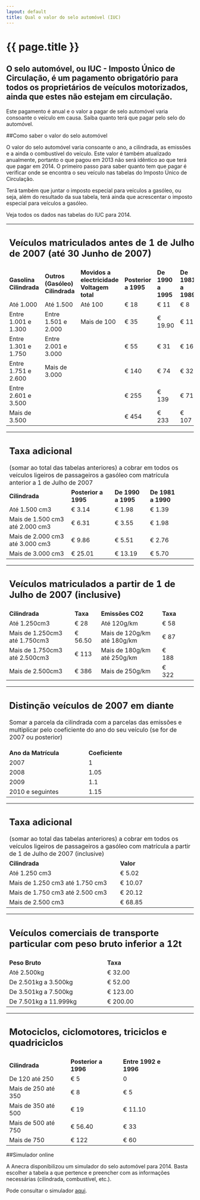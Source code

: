 ```yaml
---
layout: default
title: Qual o valor do selo automóvel (IUC)
---
```


# {{ page.title }}

## O selo automóvel, ou IUC - Imposto Único de Circulação, é um pagamento obrigatório para todos os proprietários de veículos motorizados, ainda que estes não estejam em circulação.

Este pagamento é anual e o valor a pagar de selo automóvel varia consoante o veículo em causa.
Saiba quanto terá que pagar pelo selo do automóvel.

##Como saber o valor do selo automóvel

O valor do selo automóvel varia consoante o ano, a cilindrada, as emissões e a ainda o combustível do veículo. Este valor é também atualizado anualmente, portanto o que pagou em 2013 não será idêntico ao que terá que pagar em 2014.
O primeiro passo para saber quanto tem que pagar é verificar onde se encontra o seu veículo nas tabelas do Imposto Único de Circulação.

Terá também que juntar o imposto especial para veículos a gasóleo, ou seja, além do resultado da sua tabela, terá ainda que acrescentar o imposto especial para veículos a gasóleo.

Veja todos os dados nas tabelas do IUC para 2014.

<table>
  <tr>
    <td colspan="6"><h2>Veículos matriculados antes de 1 de Julho de 2007 (até 30 Junho de 2007)</h2></td>
  </tr>
  <tr>
    <td><strong>Gasolina Cilindrada</strong></td>
    <td><strong>Outros (Gasóleo) Cilindrada</strong></td>
    <td><strong>Movidos a electricidade Voltagem total</strong></td>
    <td><strong>Posterior a 1995</strong></td>
    <td><strong>De 1990 a 1995</strong></td>
    <td><strong>De 1981 a 1989</strong></td>
  </tr>
  <tr>
    <td>Até 1.000</td>
    <td>Até 1.500</td>
    <td>Até 100</td>
    <td>€ 18</td>
    <td>€ 11</td>
    <td>€ 8</td>
  </tr>
  <tr>
    <td>Entre 1.001 e 1.300</td>
    <td>Entre 1.501 e 2.000</td>
    <td>Mais de 100</td>
    <td>€ 35</td>
    <td>€ 19.90</td>
    <td>€ 11</td>
  </tr>
  <tr>
    <td>Entre 1.301 e 1.750</td>
    <td>Entre 2.001 e 3.000</td>
    <td></td>
    <td>€ 55</td>
    <td>€ 31</td>
    <td>€ 16</td>
  </tr>
  <tr>
    <td>Entre 1.751 e 2.600</td>
    <td>Mais de 3.000</td>
    <td></td>
    <td>€ 140</td>
    <td>€ 74</td>
    <td>€ 32</td>
  </tr>
  <tr>
    <td>Entre 2.601 e 3.500</td>
    <td></td>
    <td></td>
    <td>€ 255</td>
    <td>€ 139</td>
    <td>€ 71</td>
  </tr>
  <tr>
    <td>Mais de 3.500</td>
    <td></td>
    <td></td>
    <td>€ 454</td>
    <td>€ 233</td>
    <td>€ 107</td>
  </tr>
</table>

<table>
  <tr>
    <td colspan="5"><h2>Taxa adicional</h2> (somar ao total das tabelas anteriores) a cobrar em todos os veículos ligeiros de passageiros a gasóleo com matrícula anterior a 1 de Julho de 2007</td>
  </tr>
  <tr>
    <td><strong>Cilindrada</strong></td>
    <td><strong>Posterior a 1995</strong></td>
    <td><strong>De 1990 a 1995</strong></td>
    <td><strong>De 1981 a 1990</strong></td>
    <td></td>
    <td></td>
  </tr>
  <tr>
    <td>Até 1.500 cm3</td>
    <td>€ 3.14</td>
    <td>€ 1.98</td>
    <td>€ 1.39</td>
    <td></td>
    <td></td>
  </tr>
  <tr>
    <td>Mais de 1.500 cm3 até 2.000 cm3</td>
    <td>€ 6.31</td>
    <td>€ 3.55</td>
    <td>€ 1.98</td>
    <td></td>
    <td></td>
  </tr>
  <tr>
    <td>Mais de 2.000 cm3 até 3.000 cm3</td>
    <td>€ 9.86</td>
    <td>€ 5.51</td>
    <td>€ 2.76</td>
    <td></td>
    <td></td>
  </tr>
  <tr>
    <td>Mais de 3.000 cm3</td>
    <td>€ 25.01</td>
    <td>€ 13.19</td>
    <td>€ 5.70</td>
    <td></td>
    <td></td>
  </tr>
</table>

<table>
  <tr>
    <td colspan="6"><h2>Veículos matriculados a partir de 1 de Julho de 2007 (inclusive)</h2></td>
  </tr>
  <tr>
    <td><strong>Cilindrada</strong></td>
    <td><strong>Taxa</strong></td>
    <td><strong>Emissões CO2</strong></td>
    <td><strong>Taxa</strong></td>
    <td></td>
    <td></td>
  </tr>
  <tr>
    <td>Até 1.250cm3</td>
    <td>€ 28</td>
    <td>Até 120g/km</td>
    <td>€ 58</td>
    <td></td>
    <td></td>
  </tr>
  <tr>
    <td>Mais de 1.250cm3 até 1.750cm3</td>
    <td>€ 56.50</td>
    <td>Mais de 120g/km até 180g/km</td>
    <td>€ 87</td>
    <td></td>
    <td></td>
  </tr>
  <tr>
    <td>Mais de 1.750cm3 até 2.500cm3</td>
    <td>€ 113</td>
    <td>Mais de 180g/km até 250g/km</td>
    <td>€ 188</td>
    <td></td>
    <td></td>
  </tr>
  <tr>
    <td>Mais de 2.500cm3</td>
    <td>€ 386</td>
    <td>Mais de 250g/km</td>
    <td>€ 322</td>
    <td></td>
    <td></td>
  </tr>
</table>

<table>
  <tr>
    <td colspan="6"><h2>Distinção veículos de 2007 em diante</h2>
      <p>Somar a parcela da cilindrada com a parcelas das emissões e multiplicar pelo coeficiente do ano do seu veículo (se for de 2007 ou posterior)</p></td>
  </tr>
  <tr>
    <td><strong>Ano da Matrícula</strong></td>
    <td><strong>Coeficiente</strong></td>
    <td></td>
    <td></td>
    <td></td>
    <td></td>
  </tr>
  <tr>
    <td>2007</td>
    <td>1</td>
    <td></td>
    <td></td>
    <td></td>
    <td></td>
  </tr>
  <tr>
    <td>2008</td>
    <td>1.05</td>
    <td></td>
    <td></td>
    <td></td>
    <td></td>
  </tr>
  <tr>
    <td>2009</td>
    <td>1.1</td>
    <td></td>
    <td></td>
    <td></td>
    <td></td>
  </tr>
  <tr>
    <td>2010 e seguintes</td>
    <td>1.15</td>
    <td></td>
    <td></td>
    <td></td>
    <td></td>
  </tr>
</table>

<table>
  <tr>
    <td colspan="6"><h2>Taxa adicional</h2> (somar ao total das tabelas anteriores) a cobrar em todos os veículos ligeiros de passageiros a gasóleo com matrícula a partir de 1 de Julho de 2007 (inclusive)</td>
  </tr>
  <tr>
    <td><strong>Cilindrada</strong></td>
    <td><strong>Valor</strong></td>
    <td></td>
    <td></td>
    <td></td>
    <td></td>
  </tr>
  <tr>
    <td>Até 1.250 cm3</td>
    <td>€ 5.02</td>
    <td></td>
    <td></td>
    <td></td>
    <td></td>
  </tr>
  <tr>
    <td>Mais de 1.250 cm3 até 1.750 cm3</td>
    <td>€ 10.07</td>
    <td></td>
    <td></td>
    <td></td>
    <td></td>
  </tr>
  <tr>
    <td>Mais de 1.750 cm3 até 2.500 cm3</td>
    <td>€ 20.12</td>
    <td></td>
    <td></td>
    <td></td>
    <td></td>
  </tr>
  <tr>
    <td>Mais de 2.500 cm3</td>
    <td>€ 68.85</td>
    <td></td>
    <td></td>
    <td></td>
    <td></td>
  </tr>
</table>

<table>
  <tr>
    <td colspan="6"><h2>Veículos comerciais de transporte particular com peso bruto inferior a 12t</h2></td>
  </tr>
  <tr>
    <td><strong>Peso Bruto</strong></td>
    <td><strong>Taxa</strong></td>
    <td></td>
    <td></td>
    <td></td>
    <td></td>
  </tr>
  <tr>
    <td>Até 2.500kg</td>
    <td>€ 32.00</td>
    <td></td>
    <td></td>
    <td></td>
    <td></td>
  </tr>
  <tr>
    <td>De 2.501kg a 3.500kg</td>
    <td>€ 52.00</td>
    <td></td>
    <td></td>
    <td></td>
    <td></td>
  </tr>
  <tr>
    <td>De 3.501kg a 7.500kg</td>
    <td>€ 123.00</td>
    <td></td>
    <td></td>
    <td></td>
    <td></td>
  </tr>
  <tr>
    <td>De 7.501kg a 11.999kg</td>
    <td>€ 200.00</td>
    <td></td>
    <td></td>
    <td></td>
    <td></td>
  </tr>
</table>

<table>
  <tr>
    <td colspan="6"><h2>Motociclos, ciclomotores, triciclos e quadriciclos</h2></td>
  </tr>
  <tr>
    <td><strong>Cilindrada</strong></td>
    <td><strong>Posterior a 1996</strong></td>
    <td><strong>Entre 1992 e 1996</strong></td>
    <td></td>
    <td></td>
    <td></td>
  </tr>
  <tr>
    <td>De 120 até 250</td>
    <td>€ 5</td>
    <td>0</td>
    <td></td>
    <td></td>
    <td></td>
  </tr>
  <tr>
    <td>Mais de 250 até 350</td>
    <td>€ 8</td>
    <td>€ 5</td>
    <td></td>
    <td></td>
    <td></td>
  </tr>
  <tr>
    <td>Mais de 350 até 500</td>
    <td>€ 19</td>
    <td>€ 11.10</td>
    <td></td>
    <td></td>
    <td></td>
  </tr>
  <tr>
    <td>Mais de 500 até 750</td>
    <td>€ 56.40</td>
    <td>€ 33</td>
    <td></td>
    <td></td>
    <td></td>
  </tr>
  <tr>
    <td>Mais de 750</td>
    <td>€ 122</td>
    <td>€ 60</td>
    <td></td>
    <td></td>
    <td></td>
  </tr>
</table>

##Simulador online

A Anecra disponibilizou um simulador do selo automóvel para 2014. Basta escolher a tabela a que pertence e preencher com as informações necessárias (cilindrada, combustível, etc.).

Pode consultar o simulador [aqui](http://www.anecra.pt/gabecono/p054.aspx).